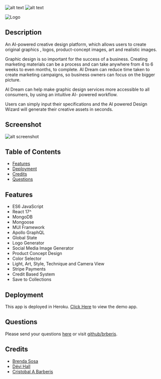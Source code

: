 [comment]: <> (This readme was created by Nodinq Readme Generator)
![alt text](https://img.shields.io/badge/License-GPLv2-brightgreen)
![alt text](https://img.shields.io/badge/Ver.-1.0.0-blue)

![Logo](https://raw.githubusercontent.com/brberis/ai-dream-io/feature/readme/client/public/AI%20Dream.png)

## Description

An AI-powered creative design platform, which allows users to create original graphics , logos, product-concept images, art and realistic images.

Graphic design is so important for the success of a business.
Creating marketing materials can be a process and can take anywhere from 4 to 6 weeks to even months, to complete. AI Dream can reduce time taken to create marketing campaigns, so business owners can focus on the bigger picture.
 
AI Dream can help make graphic design services more accessible to all consumers, by using an intuitive AI- powered workflow.

Users can simply input their specifications and the AI powered Design Wizard will  generate their creative assets in seconds.

## Screenshot

![alt screenshot](https://raw.githubusercontent.com/brberis/ai-dream-io/feature/readme/assets/images/web.png)

## Table of Contents

- [Features](#features)
- [Deployment](#deployment)
- [Credits](#credits)
- [Questions](#questions)

## Features

- ES6 JavaScript
- React 17^
- MongoDB
- Mongoose
- MUI Framework
- Apollo GraphQL
- Global State
- Logo Generator
- Social Media Image Generator
- Product Concept Design
- Color Selector
- Light, Art, Style, Technique and Camera View
- Stripe Payments
- Credit Based System
- Save to Collections

## Deployment

This app is deployed in Heroku.
[Click Here](https://boiling-sea-19359.herokuapp.com/) to view the demo app.

## Questions

Please send your questions [here](mailto:cristobal@barberis.com?subject=[GitHub]%20Ai%20Dream) or visit [github/brberis](https://github.com/brberis).

## Credits

* [Brenda Sosa](https://github.com/brendasosa0721)
* [Dévi Hall](https://github.com/devihall)
* [Cristobal A Barberis](https://github.com/brberis)

